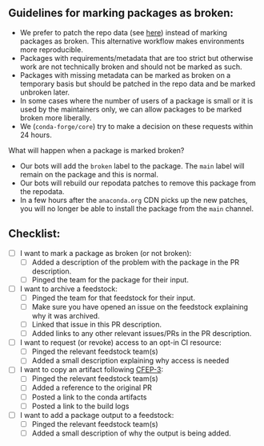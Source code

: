 <!--
Hi!

Thank you for making an admin request on this repo. We strive to make a decision
on these requests within 24 hours.

Please use the text below to add context about this PR, especially if:
- You want to mark packages as broken
- You want to archive a feedstock
- You want to request access to opt-in CI resources

Cheers and thank you for contributing to conda-forge!
-->

## Guidelines for marking packages as broken:

* We prefer to patch the repo data (see [here](https://github.com/conda-forge/conda-forge-repodata-patches-feedstock))
  instead of marking packages as broken. This alternative workflow makes environments more reproducible.
* Packages with requirements/metadata that are too strict but otherwise work are
  not technically broken and should not be marked as such.
* Packages with missing metadata can be marked as broken on a temporary basis
  but should be patched in the repo data and be marked unbroken later.
* In some cases where the number of users of a package is small or it is used by
  the maintainers only, we can allow packages to be marked broken more liberally.
* We (`conda-forge/core`) try to make a decision on these requests within 24 hours.

What will happen when a package is marked broken?

* Our bots will add the `broken` label to the package. The `main` label will remain on the package and this is normal.
* Our bots will rebuild our repodata patches to remove this package from the repodata.
* In a few hours after the `anaconda.org` CDN picks up the new patches, you will no longer be able to install the package from the `main` channel.


## Checklist:

* [ ] I want to mark a package as broken (or not broken):
  * [ ] Added a description of the problem with the package in the PR description.
  * [ ] Pinged the team for the package for their input.

* [ ] I want to archive a feedstock:
  * [ ] Pinged the team for that feedstock for their input.
  * [ ] Make sure you have opened an issue on the feedstock explaining why it was archived.
  * [ ] Linked that issue in this PR description.
  * [ ] Added links to any other relevant issues/PRs in the PR description.

* [ ] I want to request (or revoke) access to an opt-in CI resource:
  * [ ] Pinged the relevant feedstock team(s)
  * [ ] Added a small description explaining why access is needed

* [ ] I want to copy an artifact following [CFEP-3](https://github.com/conda-forge/cfep/blob/main/cfep-03.md):
  * [ ] Pinged the relevant feedstock team(s)
  * [ ] Added a reference to the original PR
  * [ ] Posted a link to the conda artifacts
  * [ ] Posted a link to the build logs

* [ ] I want to add a package output to a feedstock:
  * [ ] Pinged the relevant feedstock team(s)
  * [ ] Added a small description of why the output is being added.

<!--
For example if you are trying to mark a `foo` conda package as broken.

  ping @conda-forge/foo

-->
